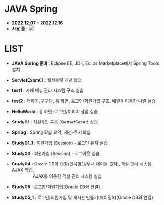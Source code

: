 # JAVA Spring
- __2022.12.07 ~ 2022.12.16__
- __사용 툴__ : <img src="https://img.shields.io/badge/Eclipse EE-2C2255?style=flat&logo=Eclipse IDE&logoColor=white"/>

# LIST
- __JAVA Spring 준비__ : Eclipse EE, JDK, Eclips Marketplace에서 Spring Tools 설치

- __ServletExam01__ : 웹서블릿 개념 학습

- __test1__ : 카페 메뉴 관리 시스템 구조 실습

- __test2__ : 더하기, 구구단, 홈 화면, 로그인/회원가입 구조, 배열을 이용한 나열 실습

- __HelloWorld__ : 홈 화면-로그인/이미지 삽입 실습

- __Study01__ : 회원가입 구조 (Getter/Setter) 실습

- __Spring__ : Spring 학습 요약, 세션-쿠키 학습

- __Study01_1__ : 회원가입 (Session) - 로그인 유지 실습

- __Study03__ : 회원가입 (Session) - 로그아웃 실습

- __Study04__ : Oracle DB와 연결(인사명단/부서 테이블 출력), 객실 관리 시스템, AJAX 학습, 
                <br/>&nbsp;&nbsp;&nbsp;&nbsp;&nbsp;&nbsp;&nbsp;&nbsp;&nbsp;&nbsp;&nbsp;&nbsp;&nbsp;&nbsp;&nbsp;&nbsp;
                AJAX를 이용한 객실 관리 시스템 실습

- __Study05__ : 로그인/회원가입(Oracle DB와 연결)

- __Study05_1__ : 로그인/회원가입 및 게시판 만들기(페이징X)(Oracle DB와 연결)